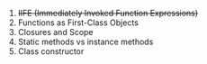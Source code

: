 1. ~~IIFE (Immediately Invoked Function Expressions)~~
2. Functions as First-Class Objects
3. Closures and Scope
4. Static methods vs instance methods
5. Class constructor 